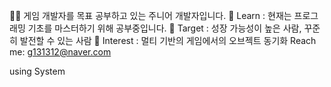 🐱‍🚀 게임 개발자를 목표 공부하고 있는 주니어 개발자입니다.
📖 Learn : 현재는 프로그래밍 기초를 마스터하기 위해 공부중입니다.
🎯 Target : 성장 가능성이 높은 사람, 꾸준히 발전할 수 있는 사람
👀 Interest : 멀티 기반의 게임에서의 오브젝트 동기화
Reach me: g131312@naver.com

<!---
BisuMini/BisuMini is a ✨ special ✨ repository because its `README.md` (this file) appears on your GitHub profile.
You can click the Preview link to take a look at your changes.
--->
using System
